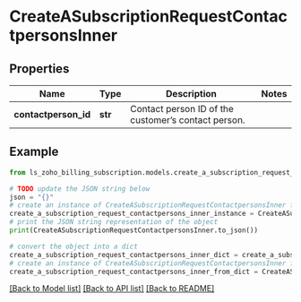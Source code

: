 # CreateASubscriptionRequestContactpersonsInner


## Properties

Name | Type | Description | Notes
------------ | ------------- | ------------- | -------------
**contactperson_id** | **str** | Contact person ID of the customer’s contact person. | 

## Example

```python
from ls_zoho_billing_subscription.models.create_a_subscription_request_contactpersons_inner import CreateASubscriptionRequestContactpersonsInner

# TODO update the JSON string below
json = "{}"
# create an instance of CreateASubscriptionRequestContactpersonsInner from a JSON string
create_a_subscription_request_contactpersons_inner_instance = CreateASubscriptionRequestContactpersonsInner.from_json(json)
# print the JSON string representation of the object
print(CreateASubscriptionRequestContactpersonsInner.to_json())

# convert the object into a dict
create_a_subscription_request_contactpersons_inner_dict = create_a_subscription_request_contactpersons_inner_instance.to_dict()
# create an instance of CreateASubscriptionRequestContactpersonsInner from a dict
create_a_subscription_request_contactpersons_inner_from_dict = CreateASubscriptionRequestContactpersonsInner.from_dict(create_a_subscription_request_contactpersons_inner_dict)
```
[[Back to Model list]](../README.md#documentation-for-models) [[Back to API list]](../README.md#documentation-for-api-endpoints) [[Back to README]](../README.md)



